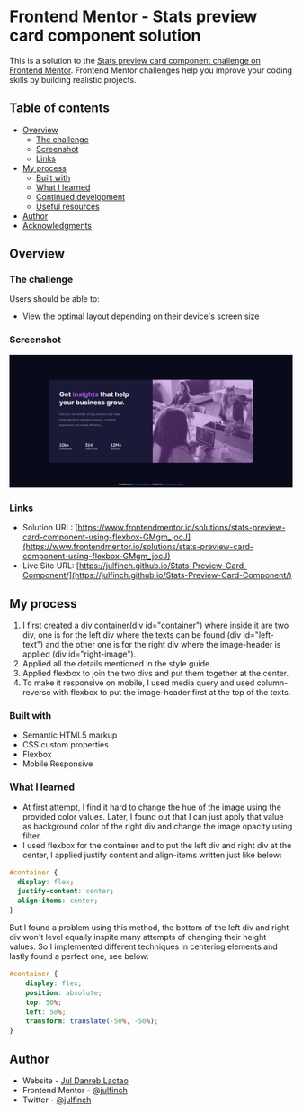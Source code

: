 # Frontend Mentor - Stats preview card component solution

This is a solution to the [Stats preview card component challenge on Frontend Mentor](https://www.frontendmentor.io/challenges/stats-preview-card-component-8JqbgoU62). Frontend Mentor challenges help you improve your coding skills by building realistic projects. 

## Table of contents

- [Overview](#overview)
  - [The challenge](#the-challenge)
  - [Screenshot](#screenshot)
  - [Links](#links)
- [My process](#my-process)
  - [Built with](#built-with)
  - [What I learned](#what-i-learned)
  - [Continued development](#continued-development)
  - [Useful resources](#useful-resources)
- [Author](#author)
- [Acknowledgments](#acknowledgments)


## Overview

### The challenge

Users should be able to:

- View the optimal layout depending on their device's screen size

### Screenshot

![](./screenshot.png)

### Links

- Solution URL: [https://www.frontendmentor.io/solutions/stats-preview-card-component-using-flexbox-GMgm_jocJ](https://www.frontendmentor.io/solutions/stats-preview-card-component-using-flexbox-GMgm_jocJ)
- Live Site URL: [https://julfinch.github.io/Stats-Preview-Card-Component/](https://julfinch.github.io/Stats-Preview-Card-Component/)

## My process
1. I first created a div container(div id="container") where inside it are two div, one is for the left div where the texts can be found (div id="left-text") and the other one is for the right div where the image-header is applied (div id="right-image").
2. Applied all the details mentioned in the style guide.
3. Applied flexbox to join the two divs and put them together at the center.
4. To make it responsive on mobile, I used media query and used column-reverse with flexbox to put the image-header first at the top of the texts.

### Built with

- Semantic HTML5 markup
- CSS custom properties
- Flexbox
- Mobile Responsive

### What I learned
- At first attempt, I find it hard to change the hue of the image using the provided color values. Later, I found out that I can just apply that value as background color of the right div and change the image opacity using filter.
- I used flexbox for the container and to put the left div and right div at the center, I applied justify content and align-items written just like below: 

```css
#container {
  display: flex;
  justify-content: center;
  align-items: center;
}
```

But I found a problem using this method, the bottom of the left div and right div won't level equally inspite many attempts of changing their height values. So I implemented different techniques in centering elements and lastly found a perfect one, see below:

```css
#container {
    display: flex;
    position: absolute;
    top: 50%;
    left: 50%;
    transform: translate(-50%, -50%);
}
```

## Author

- Website - [Jul Danreb Lactao](https://www.your-site.com)
- Frontend Mentor - [@julfinch](https://www.frontendmentor.io/profile/julfinch)
- Twitter - [@julfinch](https://www.twitter.com/julfinch)
